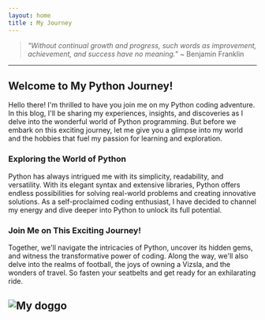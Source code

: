 ```yaml
---
layout: home
title : My Journey
---
```

> *"Without continual growth and progress, such words as improvement, achievement, and success have no meaning."* 
> ~ Benjamin Franklin

---
## Welcome to My Python Journey!
Hello there! I'm thrilled to have you join me on my Python coding adventure. In this blog, I'll be sharing my experiences, insights, and discoveries as I delve into the wonderful world of Python programming. But before we embark on this exciting journey, let me give you a glimpse into my world and the hobbies that fuel my passion for learning and exploration.

### Exploring the World of Python
Python has always intrigued me with its simplicity, readability, and versatility. With its elegant syntax and extensive libraries, Python offers endless possibilities for solving real-world problems and creating innovative solutions. As a self-proclaimed coding enthusiast, I have decided to channel my energy and dive deeper into Python to unlock its full potential.

### Join Me on This Exciting Journey!
Together, we'll navigate the intricacies of Python, uncover its hidden gems, and witness the transformative power of coding. Along the way, we'll also delve into the realms of football, the joys of owning a Vizsla, and the wonders of travel. So fasten your seatbelts and get ready for an exhilarating ride.

   ![My doggo](https://www.akc.org/wp-content/uploads/2017/11/Vizsla-MP.jpg)
---
